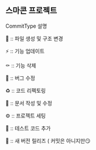 ## 스마콘 프로젝트
CommitType 설명 

📑 :: 파일 생성 및 구조 변경

⚡️ :: 기능 업데이트

⚰️ :: 기능 삭제

🐛 :: 버그 수정

♻️ :: 코드 리펙토링

📝 :: 문서 작성 및 수정

⚙️ :: 프로젝트 세팅

🧪 :: 테스트 코드 추가

🚀 :: 새 버전 릴리즈 ( 커밋은 아니지만😏


